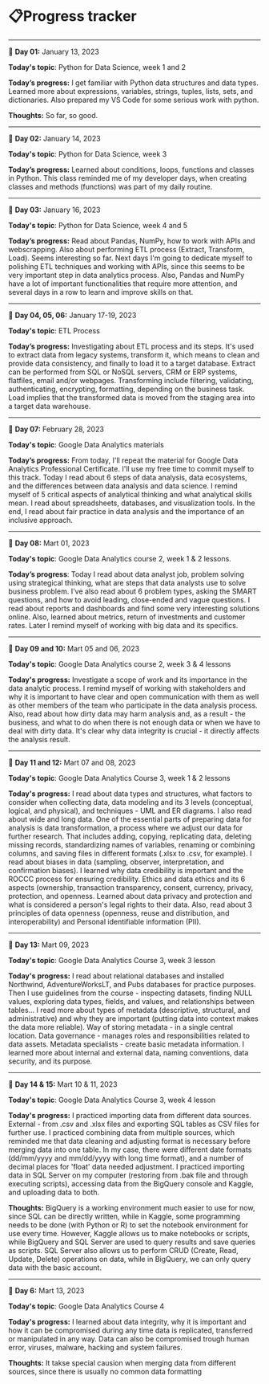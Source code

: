# 📋Progress tracker

---

📅 **Day 01:** January 13, 2023

**Today's topic**: Python for Data Science, week 1 and 2

**Today’s progress:** I get familiar with Python data structures and data types. Learned more about expressions, variables, strings, tuples, lists, sets, and dictionaries. Also prepared my VS Code for some serious work with python.

**Thoughts:** So far, so good.


---

📅 **Day 02:** January 14, 2023

**Today's topic**: Python for Data Science, week 3

**Today’s progress:** Learned about conditions, loops, functions and classes in Python. This class reminded me of my developer days, when creating classes and methods (functions) was part of my daily routine.


---
📅 **Day 03:** January 16, 2023

**Today's topic**: Python for Data Science, week 4 and 5

**Today’s progress:** Read about Pandas, NumPy, how to work with APIs and webscrapping. Also about performing ETL process (Extract, Transform, Load). Seems interesting so far. Next days I'm going to dedicate myself to polishing ETL techniques and working with APIs, since this seems to be very important step in data analytics process. Also, Pandas and NumPy have a lot of important functionalities that require more attention, and several days in a row to learn and improve skills on that.

---
📅 **Day 04, 05, 06:** January 17-19, 2023

**Today's topic**: ETL Process

**Today’s progress:** Investigating about ETL process and its steps. It's used to extract data from legacy systems, transform it, which means to clean and provide data consistency, and finally to load it to a target database. 
Extract can be performed from SQL or NoSQL servers, CRM or ERP systems, flatfiles, email and/or webpages.
Transforming include filtering, validating, authenticating, encrypting, formatting, depending on the business task.
Load implies that the transformed data is moved from the staging area into a target data warehouse.

---
📅 **Day 07:** February 28, 2023

**Today's topic**: Google Data Analytics materials

**Today’s progress:** From today, I'll repeat the material for Google Data Analytics Professional Certificate. I'll use my free time to commit myself to this track. Today I read about 6 steps of data analysis, data ecosystems, and the differences between data analysis and data science. I remind myself of 5 critical aspects of analytical thinking and what analytical skills mean. I read about spreadsheets, databases, and visualization tools. In the end, I read about fair practice in data analysis and the importance of an inclusive approach.

---
📅 **Day 08:** Mart 01, 2023

**Today's topic**: Google Data Analytics course 2, week 1 & 2 lessons.

**Today’s progress**: Today I read about data analyst job, problem solving using strategical thinking, what are steps that data analysts use to solve business problem. I've also read about 6 problem types, asking the SMART questions, and how to avoid leading, close-ended and vague questions. I read about reports and dashboards and find some very interesting solutions online. Also, learned about metrics, return of investments and customer rates. Later I remind myself of working with big data and its specifics.

---
📅 **Day 09 and 10:** Mart 05 and 06, 2023

**Today's topic**: Google Data Analytics course 2, week 3 & 4 lessons

**Today's progress:** Investigate a scope of work and its importance in the data analytic process. I remind myself of working with stakeholders and why it is important to have clear and open communication with them as well as other members of the team who participate in the data analysis process. Also, read about how dirty data may harm analysis and, as a result - the business, and what to do when there is not enough data or when we have to deal with dirty data. It's clear why data integrity is crucial - it directly affects the analysis result.

---
📅 **Day 11 and 12:** Mart 07 and 08, 2023

**Today's topic**: Google Data Analytics Course 3, week 1 & 2 lessons

**Today's progress:** I read about data types and structures, what factors to consider when collecting data, data modeling and its 3 levels (conceptual, logical, and physical), and techniques - UML and ER diagrams. I also read about wide and long data. One of the essential parts of preparing data for analysis is data transformation, a process where we adjust our data for further research. That includes adding, copying, replicating data, deleting missing records, standardizing names of variables, renaming or combining columns, and saving files in different formats (.xlsx to .csv, for example). 
I read about biases in data (sampling, observer, interpretation, and confirmation biases). I learned why data credibility is important and the ROCCC process for ensuring credibility. Ethics and data ethics and its 6 aspects (ownership, transaction transparency, consent, currency, privacy,  protection, and openness. Learned about data privacy and protection and what is considered a person's legal rights to their data. Also, read about 3 principles of data openness (openness, reuse and distribution, and interoperability) and Personal identifiable information (PII).

---
📅 **Day 13:** Mart 09, 2023

**Today's topic**: Google Data Analytics Course 3, week 3 lesson

**Today's progress:** I read about relational databases and installed Northwind, AdventureWorksLT, and Pubs databases for practice purposes. Then I use guidelines from the course - inspecting datasets, finding NULL values, exploring data types, fields, and values, and relationships between tables...
I read more about types of metadata (descriptive, structural, and administrative) and why they are important (putting data into context makes the data more reliable). Way of storing metadata - in a single central location. Data governance - manages roles and responsibilities related to data assets. Metadata specialists - create basic metadata information.
I learned more about internal and external data, naming conventions, data security, and its purpose.

---
📅 **Day 14 & 15:** Mart 10 & 11, 2023

**Today's topic**: Google Data Analytics Course 3, week 4 lesson

**Today's progress:** I practiced importing data from different data sources. External - from .csv and .xlsx files and exporting SQL tables as CSV files for further use. I practiced combining data from multiple sources, which reminded me that data cleaning and adjusting format is necessary before merging data into one table. In my case, there were different date formats (dd/mm/yyyy and mm/dd/yyyy with long time format), and a number of decimal places for 'float' data needed adjustment. I practiced importing data in SQL Server on my computer (restoring from .bak file and through executing scripts), accessing data from the BigQuery console and Kaggle, and uploading data to both.

**Thoughts:** BigQuery is a working environment much easier to use for now, since SQL can be directly written, while in Kaggle, some programming needs to be done (with Python or R) to set the notebook environment for use every time. However, Kaggle allows us to make notebooks or scripts, while BigQuery and SQL Server are used to query results and save queries as scripts. SQL Server also allows us to perform CRUD (Create, Read, Update, Delete) operations on data, while in BigQuery, we can only query data with the basic account.

---
📅 **Day 6:** Mart 13, 2023

**Today's topic**: Google Data Analytics Course 4

**Today's progress:** I learned about data integrity, why it is important and how it can be compromised during any time data is replicated, transferred or manipulated in any way. Data can also be compromised  trough human error, viruses, malware, hacking and system failures.

**Thoughts:** It takse special causion when merging data from different sources, since there is usually no common data formatting

